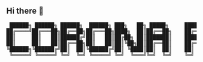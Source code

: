 ## Hi there 👋

<p align="center">
<pre align="center">
 ██████╗ ██████╗ ██████╗  ██████╗ ███╗   ██╗ █████╗     ██████╗  █████╗ ██████╗ 
██╔════╝██╔═══██╗██╔══██╗██╔═══██╗████╗  ██║██╔══██╗    ██╔══██╗██╔══██╗╚════██╗
██║     ██║   ██║██████╔╝██║   ██║██╔██╗ ██║███████║    ██████╔╝███████║ █████╔╝
██║     ██║   ██║██╔══██╗██║   ██║██║╚██╗██║██╔══██║    ██╔══██╗██╔══██║ ╚═══██╗
╚██████╗╚██████╔╝██║  ██║╚██████╔╝██║ ╚████║██║  ██║    ██║  ██║██║  ██║██████╔╝
 ╚═════╝ ╚═════╝ ╚═╝  ╚═╝ ╚═════╝ ╚═╝  ╚═══╝╚═╝  ╚═╝    ╚═╝  ╚═╝╚═╝  ╚═╝╚═════╝ 
</pre>
</p>
